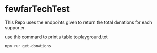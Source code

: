 # fewfarTechTest

This Repo uses the endpoints given to return the total donations for each supporter.

use this command to print a table to playground.txt

```
npm run get-donations
```
